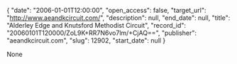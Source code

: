 {
  "date": "2006-01-01T12:00:00", 
  "open_access": false, 
  "target_url": "http://www.aeandkcircuit.com/", 
  "description": null, 
  "end_date": null, 
  "title": "Alderley Edge and Knutsford Methodist Circuit", 
  "record_id": "20060101T120000/ZoL9K+RR7N6vo7lm/+CjAQ==", 
  "publisher": "aeandkcircuit.com", 
  "slug": 12902, 
  "start_date": null
}

None
